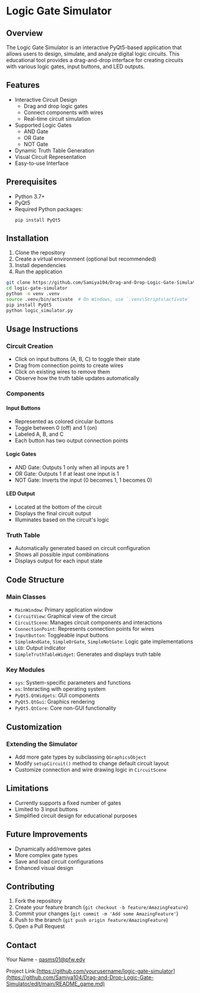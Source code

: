 # Logic Gate Simulator

## Overview

The Logic Gate Simulator is an interactive PyQt5-based application that allows users to design, simulate, and analyze digital logic circuits. This educational tool provides a drag-and-drop interface for creating circuits with various logic gates, input buttons, and LED outputs.

## Features

- Interactive Circuit Design
  - Drag and drop logic gates
  - Connect components with wires
  - Real-time circuit simulation
- Supported Logic Gates
  - AND Gate
  - OR Gate
  - NOT Gate
- Dynamic Truth Table Generation
- Visual Circuit Representation
- Easy-to-use Interface

## Prerequisites

- Python 3.7+
- PyQt5
- Required Python packages:
  ```
  pip install PyQt5
  ```

## Installation

1. Clone the repository
2. Create a virtual environment (optional but recommended)
3. Install dependencies
4. Run the application

```bash
git clone https://github.com/Samiya104/Drag-and-Drop-Logic-Gate-Simulator
cd logic-gate-simulator
python -m venv .venv
source .venv/bin/activate  # On Windows, use `.venv\Scripts\activate`
pip install PyQt5
python logic_simulator.py
```

## Usage Instructions

### Circuit Creation
- Click on input buttons (A, B, C) to toggle their state
- Drag from connection points to create wires
- Click on existing wires to remove them
- Observe how the truth table updates automatically

### Components

#### Input Buttons
- Represented as colored circular buttons
- Toggle between 0 (off) and 1 (on)
- Labeled A, B, and C
- Each button has two output connection points

#### Logic Gates
- AND Gate: Outputs 1 only when all inputs are 1
- OR Gate: Outputs 1 if at least one input is 1
- NOT Gate: Inverts the input (0 becomes 1, 1 becomes 0)

#### LED Output
- Located at the bottom of the circuit
- Displays the final circuit output
- Illuminates based on the circuit's logic

### Truth Table
- Automatically generated based on circuit configuration
- Shows all possible input combinations
- Displays output for each input state

## Code Structure

### Main Classes
- `MainWindow`: Primary application window
- `CircuitView`: Graphical view of the circuit
- `CircuitScene`: Manages circuit components and interactions
- `ConnectionPoint`: Represents connection points for wires
- `InputButton`: Toggleable input buttons
- `SimpleAndGate`, `SimpleOrGate`, `SimpleNotGate`: Logic gate implementations
- `LED`: Output indicator
- `SimpleTruthTableWidget`: Generates and displays truth table

### Key Modules
- `sys`: System-specific parameters and functions
- `os`: Interacting with operating system
- `PyQt5.QtWidgets`: GUI components
- `PyQt5.QtGui`: Graphics rendering
- `PyQt5.QtCore`: Core non-GUI functionality

## Customization

### Extending the Simulator
- Add more gate types by subclassing `QGraphicsObject`
- Modify `setupCircuit()` method to change default circuit layout
- Customize connection and wire drawing logic in `CircuitScene`

## Limitations
- Currently supports a fixed number of gates
- Limited to 3 input buttons
- Simplified circuit design for educational purposes

## Future Improvements
- Dynamically add/remove gates
- More complex gate types
- Save and load circuit configurations
- Enhanced visual design

## Contributing
1. Fork the repository
2. Create your feature branch (`git checkout -b feature/AmazingFeature`)
3. Commit your changes (`git commit -m 'Add some AmazingFeature'`)
4. Push to the branch (`git push origin feature/AmazingFeature`)
5. Open a Pull Request

## Contact
Your Name - qasms01@pfw.edy

Project Link:[https://github.com/yourusername/logic-gate-simulator](https://github.com/Samiya104/Drag-and-Drop-Logic-Gate-Simulator/edit/main/README_game.md)
